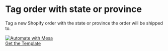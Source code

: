 # Tag order with state or province
Tag a new Shopify order with the state or province the order will be shipped to.

[![Automate with Mesa](https://www.getmesa.com/images/integrate.png)<br />Get the Template](https://www.getmesa.com/install/shoppad/mesa-templates/shopify/orders/tag-with-province)
